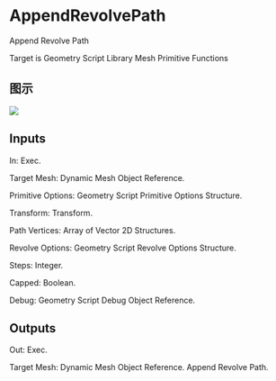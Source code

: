 # AppendRevolvePath

Append Revolve Path

Target is Geometry Script Library Mesh Primitive Functions

## 图示

![]($-20221218-19125604.png)

## Inputs

In: Exec.

Target Mesh: Dynamic Mesh Object Reference.

Primitive Options: Geometry Script Primitive Options Structure.

Transform: Transform.

Path Vertices: Array of Vector 2D Structures.

Revolve Options: Geometry Script Revolve Options Structure.

Steps: Integer.

Capped: Boolean.

Debug: Geometry Script Debug Object Reference.  

## Outputs

Out: Exec.

Target Mesh: Dynamic Mesh Object Reference. Append Revolve Path.

